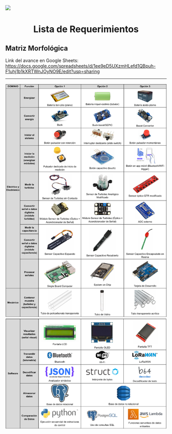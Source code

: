 <p align="left">
  <img src="https://github.com/user-attachments/assets/2cae9b13-d1de-4a5a-a827-643818c98091" width="200">
  <h1 align="center">Lista de Requerimientos</h1>
</p>

## Matriz Morfológica

Link del avance en Google Sheets: https://docs.google.com/spreadsheets/d/1ee9eD5UXzmHLefd1QBpuh-F1uhj1b1kXRTWnJOyNO9E/edit?usp=sharing

---

![Matriz Morfologica](https://github.com/VictorRiveraT/Proyectos-de-Ingenier-a-1/blob/main/Proyectos%20de%20Ingenier%C3%ADa/Im%C3%A1genes/Matriz1.png)
![Matriz Morfologica2](https://github.com/VictorRiveraT/Proyectos-de-Ingenier-a-1/blob/main/Proyectos%20de%20Ingenier%C3%ADa/Im%C3%A1genes/Matriz2.png)




